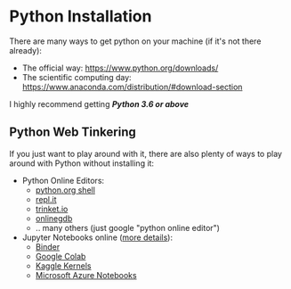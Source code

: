 # Python Installation
There are many ways to get python on your machine (if it's not there already):
- The official way: https://www.python.org/downloads/
- The scientific computing day: https://www.anaconda.com/distribution/#download-section

I highly recommend getting ***Python 3.6 or above***

## Python Web Tinkering
If you just want to play around with it, there are also plenty of ways to play around with Python without installing it:
 - Python Online Editors:
   - [python.org shell](https://www.python.org/shell/)
   - [repl.it](https://repl.it/languages/python3)
   - [trinket.io](https://trinket.io/python3)
   - [onlinegdb](https://www.onlinegdb.com/online_python_compiler)
   - .. many others (just google "python online editor")
 - Jupyter Notebooks online ([more details](https://www.dataschool.io/cloud-services-for-jupyter-notebook/)):
   - [Binder](https://mybinder.org/v2/gh/jupyterlab/jupyterlab-demo/try.jupyter.org?urlpath=lab)
   - [Google Colab](https://colab.research.google.com/)
   - [Kaggle Kernels](https://www.kaggle.com/kernels)
   - [Microsoft Azure Notebooks](https://notebooks.azure.com/)